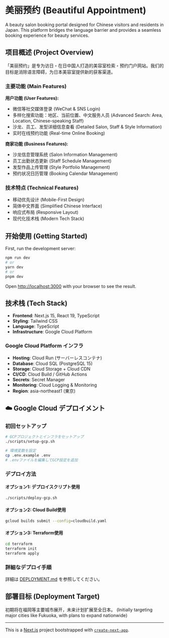 # 美丽预约 (Beautiful Appointment)

A beauty salon booking portal designed for Chinese visitors and residents in Japan. This platform bridges the language barrier and provides a seamless booking experience for beauty services.

## 项目概述 (Project Overview)

「美丽预约」是专为访日・在日中国人打造的美容室检索・预约门户网站。我们的目标是消除语言障碍，为日本美容室提供新的获客渠道。

### 主要功能 (Main Features)

**用户功能 (User Features):**
- 微信等社交媒体登录 (WeChat & SNS Login)
- 多样化搜索功能：地区、当前位置、中文服务人员 (Advanced Search: Area, Location, Chinese-speaking Staff)
- 沙龙、员工、发型详细信息查看 (Detailed Salon, Staff & Style Information)
- 实时在线预约功能 (Real-time Online Booking)

**商家功能 (Business Features):**
- 沙龙信息管理系统 (Salon Information Management)
- 员工出勤状态更新 (Staff Schedule Management)
- 发型作品上传管理 (Style Portfolio Management)
- 预约状况日历管理 (Booking Calendar Management)

### 技术特点 (Technical Features)

- 移动优先设计 (Mobile-First Design)
- 简体中文界面 (Simplified Chinese Interface)
- 响应式布局 (Responsive Layout)
- 现代化技术栈 (Modern Tech Stack)

## 开始使用 (Getting Started)

First, run the development server:

```bash
npm run dev
# or
yarn dev
# or
pnpm dev
```

Open [http://localhost:3000](http://localhost:3000) with your browser to see the result.

## 技术栈 (Tech Stack)

- **Frontend**: Next.js 15, React 19, TypeScript
- **Styling**: Tailwind CSS
- **Language**: TypeScript
- **Infrastructure**: Google Cloud Platform

### Google Cloud Platform インフラ

- **Hosting**: Cloud Run (サーバーレスコンテナ)
- **Database**: Cloud SQL (PostgreSQL 15)
- **Storage**: Cloud Storage + Cloud CDN
- **CI/CD**: Cloud Build / GitHub Actions
- **Secrets**: Secret Manager
- **Monitoring**: Cloud Logging & Monitoring
- **Region**: asia-northeast1 (東京)

## ☁️ Google Cloud デプロイメント

### 初回セットアップ

```bash
# GCPプロジェクトとインフラをセットアップ
./scripts/setup-gcp.sh

# 環境変数を設定
cp .env.example .env
# .envファイルを編集してGCP設定を追加
```

### デプロイ方法

#### オプション1: デプロイスクリプト使用

```bash
./scripts/deploy-gcp.sh
```

#### オプション2: Cloud Build使用

```bash
gcloud builds submit --config=cloudbuild.yaml
```

#### オプション3: Terraform使用

```bash
cd terraform
terraform init
terraform apply
```

### 詳細なデプロイ手順

詳細は [DEPLOYMENT.md](./DEPLOYMENT.md) を参照してください。

## 部署目标 (Deployment Target)

初期将在福岡等主要城市展开，未来计划扩展至全日本。
(Initially targeting major cities like Fukuoka, with plans to expand nationwide)

---

This is a [Next.js](https://nextjs.org) project bootstrapped with [`create-next-app`](https://nextjs.org/docs/app/api-reference/cli/create-next-app).
